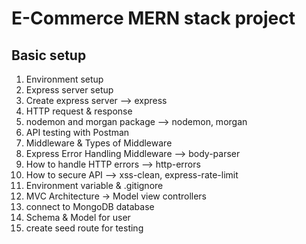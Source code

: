 # E-Commerce MERN stack project

## Basic setup

1. Environment setup
2. Express server setup
3. Create express server --> express
4. HTTP request & response
5. nodemon and morgan package --> nodemon, morgan
6. API testing with Postman
7. Middleware & Types of Middleware
8. Express Error Handling Middleware --> body-parser
9. How to handle HTTP errors --> http-errors
10. How to secure API --> xss-clean, express-rate-limit
11. Environment variable & .gitignore
12. MVC Architecture -> Model view controllers
13. connect to MongoDB database
14. Schema & Model for user
15. create seed route for testing